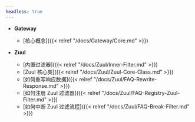 ```yaml
---
headless: true
---
```



- **Gateway** 
    - [核心概念]({{< relref "/docs/Gateway/Core.md" >}})
    
- **Zuul**

    - [内置过滤器]({{< relref "/docs/Zuul/Inner-Filter.md" >}})
    - [Zuul 核心类]({{< relref "/docs/Zuul/Zuul-Core-Class.md" >}})
    - [如何重写响应数据]({{< relref "/docs/Zuul/FAQ-Rewrite-Response.md" >}})
    - [如何注册 Zuul 过滤器]({{< relref "/docs/Zuul/FAQ-Registry-Zuul-Filter.md" >}})
    - [如何中断 Zuul 过滤流程]({{< relref "/docs/Zuul/FAQ-Break-Filter.md" >}})


    




